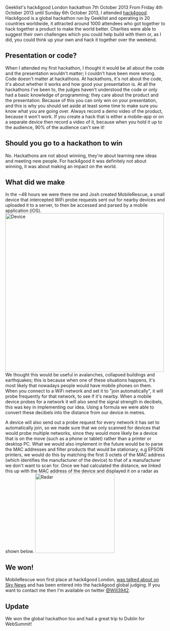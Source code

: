 Geeklist's hack4good London hackathon
7th October 2013
From Friday 4th October 2013 until Sunday 6th October 2013, I attended [hack4good][1]. Hack4good is a global hackathon run by Geeklist and operating in 20 countries worldwide, it attracted around 1000 attendees who got together to hack together a product to make the world better. Charities were able to suggest their own challenges which you could help build with them or, as I did, you could think up your own and hack it together over the weekend.

## Presentation or code?

When I attended my first hackathon, I thought it would be all about the code and the presentation wouldn't matter; I couldn't have been more wrong. Code doesn't matter at hackathons. At hackathons, it's not about the code, it's about whether it works and how good your presentation is. At all the hackathons I've been to, the judges haven't understood the code or only had a basic knowledge of programming; they care about the product and the presentation. Because of this you can only win on your presentation, and this is why you should set aside at least some time to make sure you know what you are going over. Always record a demo video of the product, because it won't work. If you create a hack that is either a mobile-app or on a separate device then record a video of it, because when you hold it up to the audience, 90% of the audience can't see it!

## Should you go to a hackathon to win

No. Hackathons are not about winning, they're about learning new ideas and meeting new people. For hack4good it was definitely not about winning, it was about making an impact on the world.

## What did we make

In the ~48 hours we were there me and Josh created MobileRescue, a small device that intercepted WiFi probe requests sent out for nearby devices and uploaded it to a server, to then be accessed and parsed by a mobile application (iOS). [<img src="/mobilerescue_device.jpeg" alt="Device" height="500px" />][2] We thought this would be useful in avalanches, collapsed buildings and earthquakes; this is because when one of these situations happens, it's most likely that nowadays people would have mobile phones on them. When you connect to a WiFi network and set it to "join automatically", it will probe frequently for that network, to see if it's nearby. When a mobile device probes for a network it will also send the signal strength in decibels, this was key in implementing our idea. Using a formula we were able to convert these decibels into the distance from our device in metres.

A device will also send out a probe request for every network it has set to automatically join, so we made sure that we only scanned for devices that would probe multiple networks, since they would more likely be a device that is on the move (such as a phone or tablet) rather than a printer or desktop PC. What we would also implement in the future would be to parse the MAC addresses and filter products that would be stationary, e.g EPSON printers, we would do this by matching the first 3 octets of the MAC address (which identifies the manufacturer of the device) to that of a manufacturer we don't want to scan for. Once we had calculated the distance, we linked this up with the MAC address of the device and displayed it on a radar as shown below. [<img src="/mobilerescue_radar.png" alt="Radar" height="250px" />][3]

## We won!

MobileRescue won first place at hack4good London, [was talked about on Sky News][4] and has been entered into the hack4good global judging. If you want to contact me then I'm available on twitter [@Will3942][5]. 

## Update

We won the global hackathon too and had a great trip to Dublin for WebSummit!

 [1]: http://hack4good.io
 [2]: /mobilerescue_device.jpeg
 [3]: /mobilerescue_radar.png
 [4]: http://uk.news.yahoo.com/video/hack-good-world-hackers-unite-090405127.html
 [5]: http://twitter.com/will3942